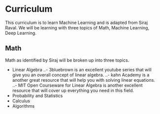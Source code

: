 # Curriculum


This curriculum is to learn Machine Learning and is adapted from Siraj Raval. We will be learning with three topics of Math,
Machine Learning, Deep Learning.


## Math

Math as identified by Siraj will be broken up into three topics.

- Linear Algebra
..- 3bluebrown is an excellent youtube series that will give you an overall concept of linear algebra.
..- kahn Academy is a another great resource that will help you with solving linear equations.
..- MIT Open Courseware for Linear Algebra is another excellent resource that will cover up everything you need in this field.
- Probability and Statistics
- Calculus
- Algorithms



